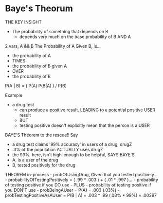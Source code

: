# Baye's Theorum
THE KEY INSIGHT
- The probability of something that depends on B 
	- depends very much on the base probability of B AND A

2 vars, A && B
The Probability of A Given B, is...
- the probability of A 
- TIMES
- the probability of B given A
- OVER 
- the probability of B

P(A | B) =  ( P(A) P(B|A) ) / P(B)

Example
- a drug test
	- can produce a positive result, LEADING to a potential positive USER result
	- BUT 
	- testing positive doesn't explicitly mean that the person is a USER

BAYE'S Theorem to the rescue!!
Say
- a drug test claims '99% accuracy' in users of a drug, drugZ
- .3% of the population ACTUALLY uses drugZ
- the 99%, here, isn't high-enough to be helpful, SAYS BAYE'S 
- A, is a user of the drug
- B, tested positively for the drug

THEOREM in-process
	- probOfUsingDrug, Given that you tested positively...
		- probabilityOfTestingPositively = ( .99 * .003 ) + ( .01 * .997 )...
			- probability of testing positive if you DO use
			- PLUS
			- probability of testing positive if you DON'T use
		- probBeingAUser = P(A) = .003 (.03%)
		- probTestingPositiveAsAUser = P(B | A) = .003 * .99 (.03% * 99%) = .00397

